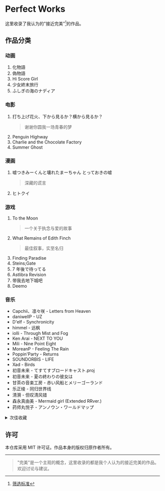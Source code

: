 # Perfect Works

这里收录了我认为的"接近完美"[^1]的作品。

[^1]: [筛选标准](criteria/README.md)

## 作品分类

### 动画

1. 化物語
1. 偽物語
1. Hi Score Girl
1. 少女終末旅行
1. ふしぎの海のナディア

### 电影

1. 打ち上げ花火、下から見るか？横から見るか？
   > 谢谢你圆我一场青春的梦
1. Penguin Highway
1. Charlie and the Chocolate Factory
1. Summer Ghost

### 漫画

1. 嘘つきみーくんと壊れたまーちゃん とっておきの嘘
   > 深藏的谎言
1. ヒトクイ

### 游戏

1. To the Moon
   > 一个关于执念与爱的故事
1. What Remains of Edith Finch
   > 最佳叙事，实至名归
1. Finding Paradise
1. Steins;Gate
1. 7 年後で待ってる
1. Astlibra Revision
1. 带我去地下城吧
1. Deemo

### 音乐

- Capchii、凛々咲 - Letters from Heaven
- daniwellP - UZ
- D'elf - Synchronicity
- himmel - 远枫
- iolli - Through Mist and Fog
- Ken Arai - NEXT TO YOU
- Mili - Nine Point Eight
- MoreanP - Feeling The Rain
- Poppin'Party - Returns
- SOUNDORBIS - LIFE
- Xad - Birds
- 初音未来 - てすてすブロードキャスト.proj
- 初音未来 - 夏の終わりの彼女は
- 甘茶の音楽工房 - 赤い风船とメリーゴーランド
- 乐正绫 - 同归世界线
- 清漪 - 但叹清风错
- 森永真由美 - Mermaid girl (Extended RRver.)
- 药师丸悦子 - アンノウン・ワールドマップ

<details>
<summary>次佳收藏</summary>

- Approaching Nirvana - You
- azusa - 真夏のフォトグラフ
- CMJ - 所念皆星河
- D'elf - Code Answer
- DJ OKAWARI - Flower Dance
- EastNewSound - Relate
- EGOIST - The Everlasting Guilty Crown
- Lily - テロリスト
- MoreanP - 忆夏思乡
- MYTH & ROID - STYX HELIX
- niki、Lily - ジッタードール
- Pianoboy 高至豪 - The Truth That You Leave
- SawanoHiroyuki[nZk]、瑞葵 - Avid
- Shirfine - Illusionary Daytime
- supercell - My Dearest
- Valentin - A Little Story
- あやりす - 愛を誓いしヒメ飾り
- 蝶々 P、GUMI - 心做し
- 高橋李依 - 気まぐれロマンティック
- 流星 P、初音未来 - 胧月
- 琉芸 Miruku、缨缨 Ei - 花月夜【中文版】
- 伊藤加奈子 - アマデウス
- 竹達彩奈、巽悠衣子 - バランス KISS

</details>

## 许可

本仓库采用 MIT 许可证。作品本身的版权归原作者所有。

---

> "完美"是一个主观的概念，这里收录的都是我个人认为的接近完美的作品。欢迎讨论与建议。
